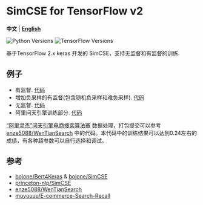 # SimCSE for TensorFlow v2
**中文** | [**English**](https://github.com/jifei/simcse-tf2)  

![Python Versions](https://img.shields.io/badge/Python-3.0+-blue.svg)
![TensorFlow Versions](https://img.shields.io/badge/TensorFlow-2.0+-blue.svg)

基于TensorFlow 2.x keras 开发的 SimCSE，支持无监督和有监督的训练.
## 例子
- 有监督. [代码](https://github.com/jifei/simcse-tf2/blob/master/examples/supervised_train.py)
- 增加负采样的有监督(包含随机负采样和难负采样). [代码](https://github.com/jifei/simcse-tf2/blob/master/examples/supervised_neg_train.py)
- 无监督. [代码](https://github.com/jifei/simcse-tf2/blob/master/examples/unsupervised_train.py)
- 阿里问天引擎训练部分. [代码](https://github.com/jifei/simcse-tf2/blob/master/examples/wentian_train.py)

[“阿里灵杰”问天引擎电商搜索算法赛](https://tianchi.aliyun.com/competition/entrance/531946/introduction?spm=5176.12281957.1004.5.38b02448HKvsCR) 数据处理，打包提交可以参考 [enze5088/WenTianSearch](https://github.com/enze5088/WenTianSearch) 中的代码。本代码中的训练结果可以达到0.24左右的成绩，有各种超参数可以自行选择和调试。

## 参考
- [bojone/Bert4Keras](https://github.com/bojone/bert4keras) & [bojone/SimCSE](https://github.com/bojone/SimCSE)
- [princeton-nlp/SimCSE](https://github.com/princeton-nlp/SimCSE)
- [enze5088/WenTianSearch](https://github.com/enze5088/WenTianSearch)
- [muyuuuu/E-commerce-Search-Recall](https://github.com/muyuuuu/E-commerce-Search-Recall)